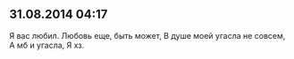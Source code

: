 ## 31.08.2014 04:17

Я вас любил. Любовь еще, быть может,
В душе моей угасла не совсем,
А мб и угасла,
Я хз.
